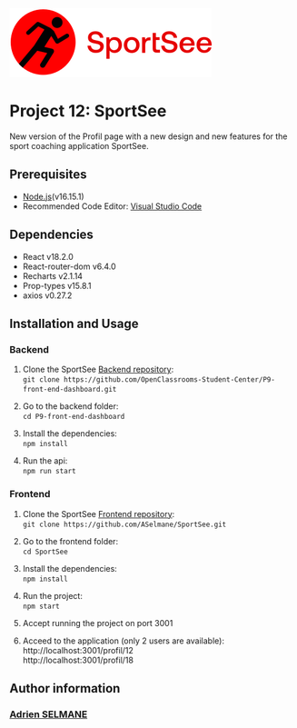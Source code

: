 
![SportSee](src/assets/logo.svg)
# Project 12: SportSee

New version of the Profil page with a new design and new features for the sport coaching application SportSee.
## Prerequisites

- [Node.js](https://nodejs.org/en/)(v16.15.1)
- Recommended Code Editor: [Visual Studio Code](https://code.visualstudio.com/)
## Dependencies

-   React v18.2.0
-   React-router-dom v6.4.0
-   Recharts v2.1.14
-   Prop-types v15.8.1
-   axios v0.27.2
## Installation and Usage

### Backend

1.  Clone the SportSee [Backend repository](https://github.com/OpenClassrooms-Student-Center/P9-front-end-dashboard):  
    `git clone https://github.com/OpenClassrooms-Student-Center/P9-front-end-dashboard.git`

2. Go to the backend folder:  
`cd P9-front-end-dashboard`

3. Install the dependencies:  
`npm install`

4. Run the api:  
`npm run start`
### Frontend

1.  Clone the SportSee [Frontend repository](https://github.com/ASelmane/SportSee):  
    `git clone https://github.com/ASelmane/SportSee.git`

2. Go to the frontend folder:  
`cd SportSee`

3. Install the dependencies:  
`npm install`

4. Run the project:  
`npm start`

5. Accept running the project on port 3001

6.  Acceed to the application (only 2 users are available):  
    http://localhost:3001/profil/12  
    http://localhost:3001/profil/18


## Author information

### [Adrien SELMANE](https://github.com/ASelmane)